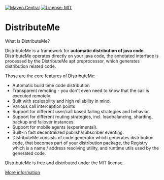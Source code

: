 [![Maven Central](https://maven-badges.herokuapp.com/maven-central/net.anotheria/distributeme-parent/badge.svg)](https://maven-badges.herokuapp.com/maven-central/net.anotheria/distributeme-parent)
[![License: MIT](https://img.shields.io/badge/License-MIT-green.svg)](https://opensource.org/licenses/MIT)

DistributeMe
============

What is DistributeMe?

DistributeMe is a framework for **automatic distribution of java code**. DistributeMe operates directly on your java code, 
the annotated interface is processed by the DistributeMe apt preprocessor, which generates distribution related code.

Those are the core features of DistributeMe:

* Automatic build time code distribution
* Transparent remoting - you don't even need to know that the call is executed remotely. 
* Built with scaleability and high reliability in mind.
* Various call interception points
* Support for different user/call based failing strategies and behavior.
* Support for different routing strategies, incl. loadbalancing, sharding, backup and failover instances.
* Support for mobile agents (experimental).
* Built-in fast decentralized publish/subscriber eventing. 
* DistributeMe consists of code generator which generates distribution code, that becomes part of your distribution package, the Registry which is a name / address resolving utility, and runtime utils used by the generated code.

DistributeMe is free and distributed under the MIT license.

[More information](wiki)



